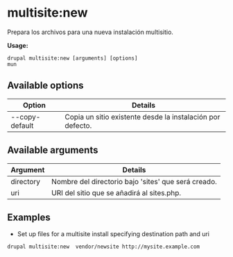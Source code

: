 # multisite:new
Prepara los archivos para una nueva instalación multisitio.

**Usage:**
```
drupal multisite:new [arguments] [options]
mun
```

## Available options
Option | Details
-------|-------------
--copy-default | Copia un sitio existente desde la instalación por defecto.

## Available arguments
Argument | Details
---------|-------------
directory | Nombre del directorio bajo 'sites' que será creado.
uri | URI del sitio que se añadirá al sites.php.

## Examples
* Set up files for a multisite install specifying destination path and uri
```
drupal multisite:new  vendor/newsite http://mysite.example.com
```
